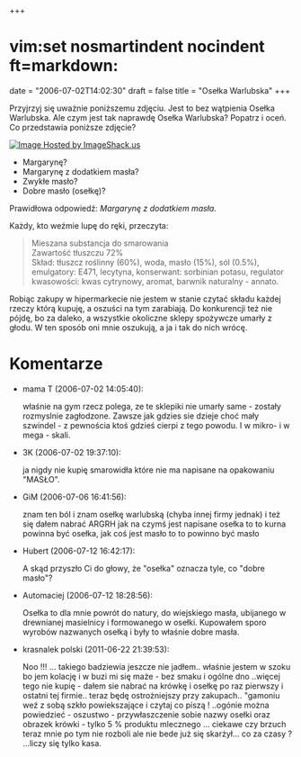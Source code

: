 +++
# vim:set nosmartindent nocindent ft=markdown:
date = "2006-07-02T14:02:30"
draft = false
title = "Osełka Warlubska"
+++

Przyjrzyj się uważnie poniższemu zdjęciu. Jest to bez wątpienia Osełka
Warlubska. Ale czym jest tak naprawdę Osełka Warlubska? Popatrz i oceń. Co
przedstawia poniższe zdjęcie?

[![Image Hosted by
ImageShack.us](http://img239.imageshack.us/img239/3600/img273415sp.jpg)](http://imageshack.us)

  * Margarynę?
  * Margarynę z dodatkiem masła?
  * Zwykłe masło?
  * Dobre masło (osełkę)?

Prawidłowa odpowiedź: _Margarynę z dodatkiem masła_.

Każdy, kto weźmie lupę do ręki, przeczyta:

> Mieszana substancja do smarowania  
Zawartość tłuszczu 72%  
Skład: tłuszcz roślinny (60%), woda, masło (15%), sól (0.5%), emulgatory:
E471, lecytyna, konserwant: sorbinian potasu, regulator kwasowości: kwas
cytrynowy, aromat, barwnik naturalny - annato.

Robiąc zakupy w hipermarkecie nie jestem w stanie czytać składu każdej rzeczy
którą kupuję, a oszuści na tym zarabiają. Do konkurencji też nie pójdę, bo za
daleko, a wszystkie okoliczne sklepy spożywcze umarły z głodu. W ten sposób oni
mnie oszukują, a ja i tak do nich wrócę.

# Komentarze

* mama T (2006-07-02 14:05:40): <p>właśnie na gym rzecz polega, ze te sklepiki
  nie umarły same - zostały rozmyslnie zagłodzone. Zawsze jak gdzies sie dzieje
  choć mały szwindel - z pewnościa ktoś gdzieś cierpi z tego powodu. I w mikro-
  i w mega - skali.</p>
* 3K (2006-07-02 19:37:10): <p>ja nigdy nie kupię smarowidła które nie ma
  napisane na opakowaniu &quot;MASŁO&quot;.</p>
* GiM (2006-07-06 16:41:56): <p>znam ten ból i znam osełkę warlubską (chyba
  innej firmy jednak) i też się dałem nabrać ARGRH jak na czymś jest napisane
  osełka to to kurna powinna być osełka, jak coś jest masło to to powinno być
  masło</p>
* Hubert (2006-07-12 16:42:17): <p>A skąd przyszło Ci do głowy, że
  &quot;osełka&quot; oznacza tyle, co &quot;dobre masło&quot;?</p>
* Automaciej (2006-07-12 18:28:56): <p>Osełka to dla mnie powrót do natury, do
  wiejskiego masła, ubijanego w drewnianej masielnicy i formowanego w osełki.
  Kupowałem sporo wyrobów nazwanych osełką i były to właśnie dobre masła.</p>
* krasnalek polski (2011-06-22 21:39:53): <p>Noo !!! ... takiego badziewia
  jeszcze nie jadłem.. właśnie jestem w szoku bo jem kolację i w buzi mi się
  maże - bez smaku i ogólne dno ..więcej tego nie kupię - dałem sie nabrać na
  krówkę i osełkę po raz pierwszy i ostatni tej firmie.. teraz będę
  ostrożniejszy przy zakupach.. "gamoniu weź z sobą szkło powiekszające i czytaj
  co piszą ! ..ogónie można powiedzieć - oszustwo - przywłaszczenie sobie nazwy
  osełki oraz obrazek krówki - tylko 5 % produktu mlecznego ... ciekawe czy
  brzuch teraz mnie po tym nie rozboli ale nie bede już się skarżył... co za
  czasy ? ...liczy się tylko kasa.</p>

